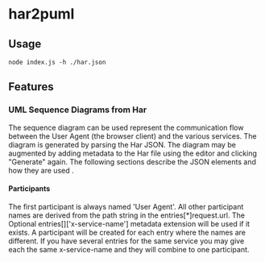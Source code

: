 # har2puml

## Usage

```
node index.js -h ./har.json
```
## Features

### UML Sequence Diagrams from Har

The sequence diagram can be used represent the communication flow between the User Agent (the browser client) and the various services. The diagram is generated by parsing the Har JSON. The diagram may be augmented by adding metadata to the Har file using the editor and clicking "Generate" again. The following sections describe the JSON elements and how they are used .

#### Participants

The first participant is always named 'User Agent'. All other participant names are derived from the path string in the entries[*]request.url. The Optional entries[]['x-service-name'] metadata extension will be used if it exists. A participant will be created for each entry where the names are different. If you have several entries for the same service you may give each the same x-service-name and they will combine to one participant.
